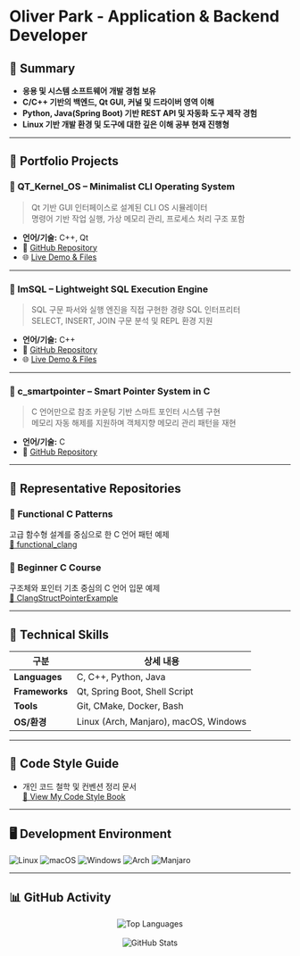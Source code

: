 # Oliver Park - Application & Backend Developer


## 🔖 Summary

- **응용 및 시스템 소프트웨어 개발 경험 보유**
- **C/C++ 기반의 백엔드, Qt GUI, 커널 및 드라이버 영역 이해**
- **Python, Java(Spring Boot) 기반 REST API 및 자동화 도구 제작 경험**
- **Linux 기반 개발 환경 및 도구에 대한 깊은 이해 공부 현재 진행형**

---

## 💼 Portfolio Projects

### 🧱 QT_Kernel_OS – Minimalist CLI Operating System

> Qt 기반 GUI 인터페이스로 설계된 CLI OS 시뮬레이터  
> 명령어 기반 작업 실행, 가상 메모리 관리, 프로세스 처리 구조 포함

- **언어/기술:** C++, Qt  
- 🔗 [GitHub Repository](https://github.com/Azabell1993/QT_Kernel_OS)  
- 🌐 [Live Demo & Files](https://azabell1993.github.io/QT_Kernel_OS/files.html)

---

### 🧩 ImSQL – Lightweight SQL Execution Engine

> SQL 구문 파서와 실행 엔진을 직접 구현한 경량 SQL 인터프리터  
> SELECT, INSERT, JOIN 구문 분석 및 REPL 환경 지원

- **언어/기술:** C++  
- 🔗 [GitHub Repository](https://github.com/Azabell1993/ImSQL)  
- 🌐 [Live Demo & Files](https://azabell1993.github.io/ImSQL/files.html)

---

### 🧷 c_smartpointer – Smart Pointer System in C

> C 언어만으로 참조 카운팅 기반 스마트 포인터 시스템 구현  
> 메모리 자동 해제를 지원하며 객체지향 메모리 관리 패턴을 재현

- **언어/기술:** C  
- 🔗 [GitHub Repository](https://github.com/Azabell1993/c_smartpointer)

---

## 🧠 Representative Repositories

### 🧠 Functional C Patterns  
고급 함수형 설계를 중심으로 한 C 언어 패턴 예제  
[🔗 functional_clang](https://github.com/Azabell1993/functional_clang)

### 🔰 Beginner C Course  
구조체와 포인터 기초 중심의 C 언어 입문 예제  
[🔗 ClangStructPointerExample](https://github.com/Azabell1993/ClangStructPointerExample)

---

## 🧠 Technical Skills

| 구분           | 상세 내용 |
|----------------|-----------|
| **Languages**  | C, C++, Python, Java |
| **Frameworks** | Qt, Spring Boot, Shell Script |
| **Tools**      | Git, CMake, Docker, Bash |
| **OS/환경**    | Linux (Arch, Manjaro), macOS, Windows |

---

## 🧩 Code Style Guide

- 개인 코드 철학 및 컨벤션 정리 문서  
[🔗 View My Code Style Book](https://azabell1993.github.io/my-code-style/)

---

## 🖥️ Development Environment

![Linux](https://img.shields.io/badge/Linux-FCC624?style=flat-square&logo=linux&logoColor=black)
![macOS](https://img.shields.io/badge/macOS-000000?style=flat-square&logo=macos&logoColor=F0F0F0)
![Windows](https://img.shields.io/badge/Windows-0078D6?style=flat-square&logo=windows&logoColor=white)
![Arch](https://img.shields.io/badge/Arch-1793D1?style=flat-square&logo=arch-linux&logoColor=white)
![Manjaro](https://img.shields.io/badge/Manjaro-35BF5C?style=flat-square&logo=manjaro&logoColor=white)

---

## 📊 GitHub Activity

<div align="center">
  <img src="https://github-readme-stats.vercel.app/api/top-langs/?username=Azabell1993&layout=compact&theme=default" alt="Top Languages">
  <br><br>
  <img src="https://github-readme-stats.vercel.app/api?username=Azabell1993&show_icons=true&theme=default" alt="GitHub Stats">
</div>
